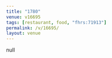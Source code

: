 ```yaml
---
title: "1780"
venue: v16695
tags: [restaurant, food, "fhrs:71913"]
permalink: /v/16695/
layout: venue
---
```

null